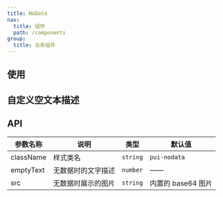 ```yaml
---
title: NoData
nav:
  title: 组件
  path: /components
group:
  title: 业务组件
---
```


## 使用

<code src="./demos/demo1.tsx" ></code>

## 自定义空文本描述

<code src="./demos/demo2.tsx" ></code>

## API

| 参数名称  | 说明               | 类型     | 默认值             |
| --------- | ------------------ | -------- | ------------------ |
| className | 样式类名           | `string` | `pui-nodata`       |
| emptyText | 无数据时的文字描述 | `number` | ——                 |
| src       | 无数据时展示的图片 | `string` | 内置的 base64 图片 |
